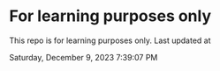 # For learning purposes only
This repo is for learning purposes only.
Last updated at

Saturday, December 9, 2023 7:39:07 PM

